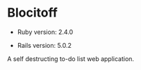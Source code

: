 # Blocitoff

* Ruby version: 2.4.0

* Rails version: 5.0.2

A self destructing to-do list web application.
